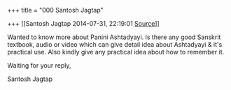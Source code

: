 +++
title = "000 Santosh Jagtap"

+++
[[Santosh Jagtap	2014-07-31, 22:19:01 [Source](https://groups.google.com/g/samskrita/c/chRSXWVqU2o)]]



Wanted to know more about Panini Ashtadyayi. Is there any good Sanskrit textbook, audio or video which can give detail idea about Ashtadyayi & it's practical use. Also kindly give any practical idea about how to remember it.

  

Waiting for your reply,

Santosh Jagtap

